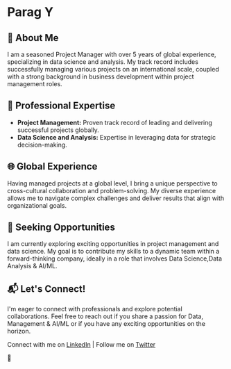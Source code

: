 # Parag Y

## 🚀 About Me

I am a seasoned Project Manager with over 5 years of global experience, specializing in data science and analysis. 
My track record includes successfully managing various projects on an international scale, coupled with a strong background in business development within project management roles.

## 💼 Professional Expertise
- **Project Management:** Proven track record of leading and delivering successful projects globally.
- **Data Science and Analysis:** Expertise in leveraging data for strategic decision-making.

## 🌐 Global Experience
Having managed projects at a global level, I bring a unique perspective to cross-cultural collaboration and problem-solving. 
My diverse experience allows me to navigate complex challenges and deliver results that align with organizational goals.

## 🤝 Seeking Opportunities
I am currently exploring exciting opportunities in project management and data science. 
My goal is to contribute my skills to a dynamic team within a forward-thinking company, ideally in a role that involves Data Science,Data Analysis & AI/ML.

## 📬 Let's Connect!
I'm eager to connect with professionals and explore potential collaborations.
Feel free to reach out if you share a passion for Data, Management & AI/ML or if you have any exciting opportunities on the horizon.

Connect with me on [LinkedIn](www.linkedin.com/in/parag-y-03a493217) | Follow me on [Twitter](https://twitter.com/y_parag1993)

🔗


<!---
paragyesh/paragyesh is a ✨ special ✨ repository because its `README.md` (this file) appears on your GitHub profile.
You can click the Preview link to take a look at your changes.
--->
